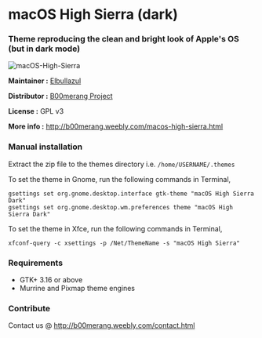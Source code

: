 # macOS High Sierra (dark)
### Theme reproducing the clean and bright look of Apple's OS (but in dark mode)

![macOS-High-Sierra](https://b00merang.weebly.com/uploads/1/6/8/1/16813022/macos-high-sierra-dark-2_orig.png)

**Maintainer :** [Elbullazul](https://github.com/Elbullazul)

**Distributor :** [B00merang Project](https://github.com/B00merang-Project)

**License :** GPL v3

**More info :** http://b00merang.weebly.com/macos-high-sierra.html

### Manual installation

Extract the zip file to the themes directory i.e. `/home/USERNAME/.themes`

To set the theme in Gnome, run the following commands in Terminal,

```
gsettings set org.gnome.desktop.interface gtk-theme "macOS High Sierra Dark"
gsettings set org.gnome.desktop.wm.preferences theme "macOS High Sierra Dark"
```

To set the theme in Xfce, run the following commands in Terminal,

```
xfconf-query -c xsettings -p /Net/ThemeName -s "macOS High Sierra"
```

### Requirements

- GTK+ 3.16 or above
- Murrine and Pixmap theme engines

### Contribute

Contact us @ http://b00merang.weebly.com/contact.html
